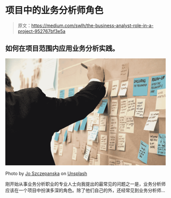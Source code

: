 # 项目中的业务分析师角色

> 原文：<https://medium.com/swlh/the-business-analyst-role-in-a-project-952767bf3e5a>

## 如何在项目范围内应用业务分析实践。

![](img/9ea5398d38d40ff83925929da06fcee2.png)

Photo by [Jo Szczepanska](https://unsplash.com/photos/5aiRb5f464A?utm_source=unsplash&utm_medium=referral&utm_content=creditCopyText) on [Unsplash](https://unsplash.com/search/photos/project-management?utm_source=unsplash&utm_medium=referral&utm_content=creditCopyText)

刚开始从事业务分析职业的专业人士向我提出的最常见的问题之一是，业务分析师应该在一个项目中扮演多深的角色。除了他们自己的外，还经常见到业务分析师…